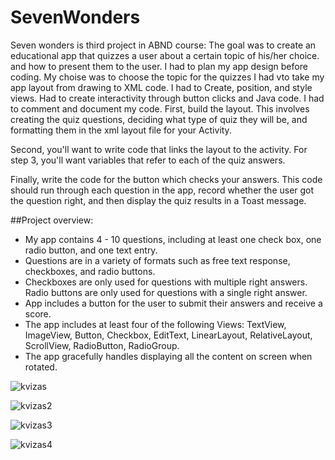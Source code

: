 # SevenWonders

Seven wonders is third project in ABND course:
The goal was to create an educational app that quizzes a user about a certain topic of his/her choice.
 and how to present them to the user. I had to plan my app design before coding. My choise was to choose the topic for the quizzes
I had vto take my app layout from drawing to XML code.
I had to Create, position, and style views.
Had to create interactivity through button clicks and Java code.
I had to comment and document my code.
First, build the layout. This involves creating the quiz questions, deciding what type of quiz they will be, and formatting them in the xml layout file for your Activity.

Second, you'll want to write code that links the layout to the activity. For step 3, you'll want variables that refer to each of the quiz answers.

Finally, write the code for the button which checks your answers. This code should run through each question in the app, record whether the user got the question right, and then display the quiz results in a Toast message.

##Project overview:
- My app contains 4 - 10 questions, including at least one check box, one radio button, and one text entry.
- Questions are in a variety of formats such as free text response, checkboxes, and radio buttons.
- Checkboxes are only used for questions with multiple right answers. Radio buttons are only used for questions with a single right answer.
- App includes a button for the user to submit their answers and receive a score.
- The app includes at least four of the following Views: TextView, ImageView, Button, Checkbox, EditText, LinearLayout, RelativeLayout, ScrollView, RadioButton, RadioGroup.
- The app gracefully handles displaying all the content on screen when rotated.



![kvizas](https://user-images.githubusercontent.com/26045797/55117221-af029300-50f2-11e9-98a7-8a409275a24f.png)

![kvizas2](https://user-images.githubusercontent.com/26045797/55117239-bf1a7280-50f2-11e9-8d44-c845dc267903.png)

![kvizas3](https://user-images.githubusercontent.com/26045797/55117258-db1e1400-50f2-11e9-9227-5f01753f707b.png)

![kvizas4](https://user-images.githubusercontent.com/26045797/55117267-e113f500-50f2-11e9-8b2e-23bd92d8ce23.png)
